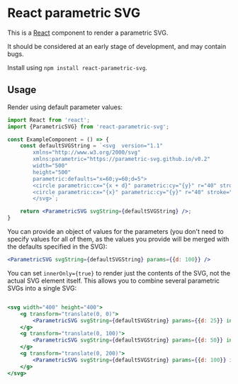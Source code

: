 # React parametric SVG

This is a [React](https://reactjs.org/) component to render a parametric SVG.

It should be considered at an early stage of development, and may contain bugs.

Install using `npm install react-parametric-svg`.

## Usage


Render using default parameter values:

```jsx
import React from 'react';
import {ParametricSVG} from 'react-parametric-svg';

const ExampleComponent = () => {
    const defaultSVGString = `<svg  version="1.1"
        xmlns="http://www.w3.org/2000/svg"
        xmlns:parametric="https://parametric-svg.github.io/v0.2"
        width="500"
        height="500"
        parametric:defaults="x=60;y=60;d=5">
        <circle parametric:cx="{x + d}" parametric:cy="{y}" r="40" stroke="black" stroke-width="3" fill="blue" />
        <circle parametric:cx="{x}" parametric:cy="{y}" r="40" stroke="black" stroke-width="3" fill="green" />
        </svg>`;

    return <ParametricSVG svgString={defaultSVGString} />;
}

```

You can provide an object of values for the parameters (you don't need to specify values for all of them, as the values you provide will be merged with the defaults specified in the SVG):

```jsx
<ParametricSVG svgString={defaultSVGString} params={{d: 100}} />
```

You can set `innerOnly={true}` to render just the contents of the SVG, not the actual SVG element itself.
This allows you to combine several parametric SVGs into a single SVG:

```jsx

<svg width="400" height="400">
    <g transform="translate(0, 0)">
        <ParametricSVG svgString={defaultSVGString} params={{d: 25}} innerOnly={true}/>
    </g>
    <g transform="translate(0, 100)">
        <ParametricSVG svgString={defaultSVGString} params={{d: 50}} innerOnly={true}/>
    </g>
    <g transform="translate(0, 200)">
        <ParametricSVG svgString={defaultSVGString} params={{d: 100}} innerOnly={true}/>
    </g>
</svg>
```